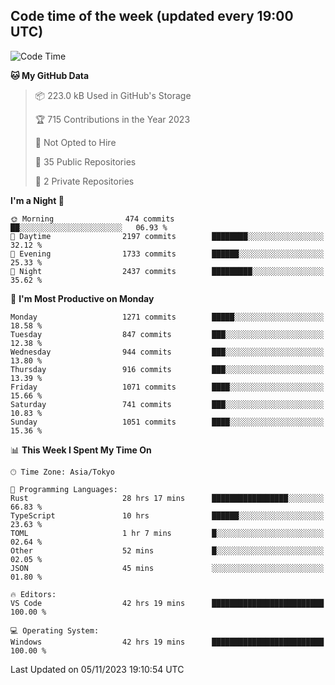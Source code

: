## Code time of the week (updated every 19:00 UTC)

<!--START_SECTION:waka-->
![Code Time](http://img.shields.io/badge/Code%20Time-2%2C288%20hrs%2010%20mins-blue)

**🐱 My GitHub Data** 

> 📦 223.0 kB Used in GitHub's Storage 
 > 
> 🏆 715 Contributions in the Year 2023
 > 
> 🚫 Not Opted to Hire
 > 
> 📜 35 Public Repositories 
 > 
> 🔑 2 Private Repositories 
 > 
**I'm a Night 🦉** 

```text
🌞 Morning                474 commits         ██░░░░░░░░░░░░░░░░░░░░░░░   06.93 % 
🌆 Daytime                2197 commits        ████████░░░░░░░░░░░░░░░░░   32.12 % 
🌃 Evening                1733 commits        ██████░░░░░░░░░░░░░░░░░░░   25.33 % 
🌙 Night                  2437 commits        █████████░░░░░░░░░░░░░░░░   35.62 % 
```
📅 **I'm Most Productive on Monday** 

```text
Monday                   1271 commits        █████░░░░░░░░░░░░░░░░░░░░   18.58 % 
Tuesday                  847 commits         ███░░░░░░░░░░░░░░░░░░░░░░   12.38 % 
Wednesday                944 commits         ███░░░░░░░░░░░░░░░░░░░░░░   13.80 % 
Thursday                 916 commits         ███░░░░░░░░░░░░░░░░░░░░░░   13.39 % 
Friday                   1071 commits        ████░░░░░░░░░░░░░░░░░░░░░   15.66 % 
Saturday                 741 commits         ███░░░░░░░░░░░░░░░░░░░░░░   10.83 % 
Sunday                   1051 commits        ████░░░░░░░░░░░░░░░░░░░░░   15.36 % 
```


📊 **This Week I Spent My Time On** 

```text
🕑︎ Time Zone: Asia/Tokyo

💬 Programming Languages: 
Rust                     28 hrs 17 mins      █████████████████░░░░░░░░   66.83 % 
TypeScript               10 hrs              ██████░░░░░░░░░░░░░░░░░░░   23.63 % 
TOML                     1 hr 7 mins         █░░░░░░░░░░░░░░░░░░░░░░░░   02.64 % 
Other                    52 mins             █░░░░░░░░░░░░░░░░░░░░░░░░   02.05 % 
JSON                     45 mins             ░░░░░░░░░░░░░░░░░░░░░░░░░   01.80 % 

🔥 Editors: 
VS Code                  42 hrs 19 mins      █████████████████████████   100.00 % 

💻 Operating System: 
Windows                  42 hrs 19 mins      █████████████████████████   100.00 % 
```


 Last Updated on 05/11/2023 19:10:54 UTC
<!--END_SECTION:waka-->